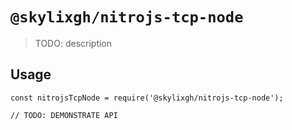 # `@skylixgh/nitrojs-tcp-node`

> TODO: description

## Usage

```
const nitrojsTcpNode = require('@skylixgh/nitrojs-tcp-node');

// TODO: DEMONSTRATE API
```
